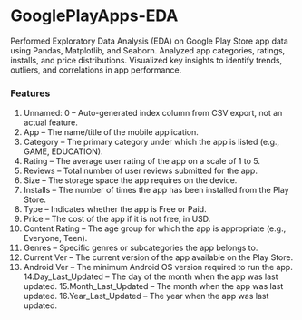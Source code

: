 # GooglePlayApps-EDA
Performed Exploratory Data Analysis (EDA) on Google Play Store app data using Pandas, Matplotlib, and Seaborn. Analyzed app categories, ratings, installs, and price distributions. Visualized key insights to identify trends, outliers, and correlations in app performance.


### Features
1. Unnamed: 0 – Auto-generated index column from CSV export, not an actual feature.
2. App – The name/title of the mobile application.
3. Category – The primary category under which the app is listed (e.g., GAME, EDUCATION).
4. Rating – The average user rating of the app on a scale of 1 to 5.
5. Reviews – Total number of user reviews submitted for the app.
6. Size – The storage space the app requires on the device.
7. Installs – The number of times the app has been installed from the Play Store.
8. Type – Indicates whether the app is Free or Paid.
9. Price – The cost of the app if it is not free, in USD.
10. Content Rating – The age group for which the app is appropriate (e.g., Everyone, Teen).
11. Genres – Specific genres or subcategories the app belongs to.
12. Current Ver – The current version of the app available on the Play Store.
13. Android Ver – The minimum Android OS version required to run the app.
14.Day_Last_Updated – The day of the month when the app was last updated.
15.Month_Last_Updated – The month when the app was last updated.
16.Year_Last_Updated – The year when the app was last updated.
